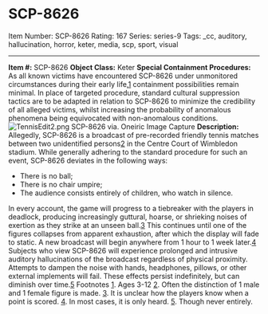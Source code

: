 # SCP-8626
Item Number: SCP-8626
Rating: 167
Series: series-9
Tags: _cc, auditory, hallucination, horror, keter, media, scp, sport, visual

---

**Item #:** SCP-8626
**Object Class:** Keter
**Special Containment Procedures:** As all known victims have encountered SCP-8626 under unmonitored circumstances during their early life,[1](javascript:;) containment possibilities remain minimal.
In place of targeted procedure, standard cultural suppression tactics are to be adapted in relation to SCP-8626 to minimize the credibility of all alleged victims, whilst increasing the probability of anomalous phenomena being equivocated with non-anomalous conditions.
![TennisEdit2.png](https://scp-wiki.wdfiles.com/local--files/scp-8626/TennisEdit2.png)
SCP-8626 via. Oneiric Image Capture
**Description:** Allegedly, SCP-8626 is a broadcast of pre-recorded friendly tennis matches between two unidentified persons[2](javascript:;) in the Centre Court of Wimbledon stadium. While generally adhering to the standard procedure for such an event, SCP-8626 deviates in the following ways:
  * There is no ball;
  * There is no chair umpire;
  * The audience consists entirely of children, who watch in silence.

In every account, the game will progress to a tiebreaker with the players in deadlock, producing increasingly guttural, hoarse, or shrieking noises of exertion as they strike at an unseen ball.[3](javascript:;) This continues until one of the figures collapses from apparent exhaustion, after which the display will fade to static. A new broadcast will begin anywhere from 1 hour to 1 week later.[4](javascript:;)
Subjects who view SCP-8626 will experience prolonged and intrusive auditory hallucinations of the broadcast regardless of physical proximity. Attempts to dampen the noise with hands, headphones, pillows, or other external implements will fail. These effects persist indefinitely, but can diminish over time.[5](javascript:;)
Footnotes
[1](javascript:;). Ages 3-12
[2](javascript:;). Often the distinction of 1 male and 1 female figure is made.
[3](javascript:;). It is unclear how the players know when a point is scored.
[4](javascript:;). In most cases, it is only heard.
[5](javascript:;). Though never entirely.